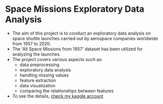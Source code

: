 # Space Missions Exploratory Data Analysis

* The aim of this project is to conduct an exploratory data analysis on space shuttle launches carried out by aerospace companies worldwide from 1957 to 2020.
* The 'All Space Missions from 1957' dataset has been utilized for analyzing the launches.
* The project covers various aspects such as:
  * data preprocessing
  * exploratory data analysis
  * handling missing values
  * feature extraction
  * data visualization
  * comparing the relationships between features
* To see the details, [check my kaggle account](https://www.kaggle.com/code/sevvalsimsek/space-mission-from-1957-data-analysis)
